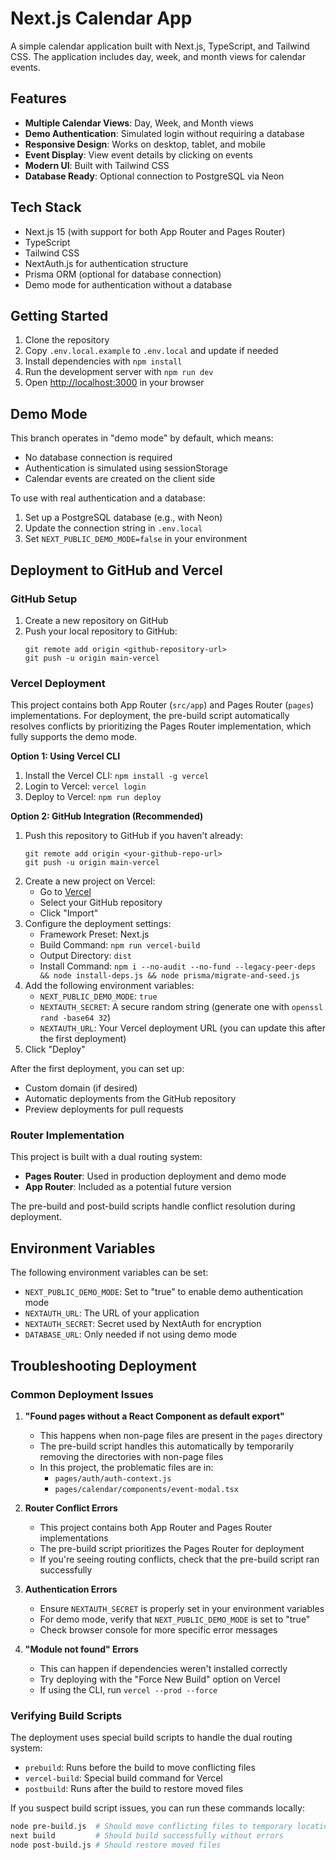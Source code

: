 # Next.js Calendar App

A simple calendar application built with Next.js, TypeScript, and Tailwind CSS. The application includes day, week, and month views for calendar events.

## Features

- **Multiple Calendar Views**: Day, Week, and Month views
- **Demo Authentication**: Simulated login without requiring a database
- **Responsive Design**: Works on desktop, tablet, and mobile
- **Event Display**: View event details by clicking on events
- **Modern UI**: Built with Tailwind CSS
- **Database Ready**: Optional connection to PostgreSQL via Neon

## Tech Stack

- Next.js 15 (with support for both App Router and Pages Router)
- TypeScript
- Tailwind CSS
- NextAuth.js for authentication structure
- Prisma ORM (optional for database connection)
- Demo mode for authentication without a database

## Getting Started

1. Clone the repository
2. Copy `.env.local.example` to `.env.local` and update if needed
3. Install dependencies with `npm install`
4. Run the development server with `npm run dev`
5. Open [http://localhost:3000](http://localhost:3000) in your browser

## Demo Mode

This branch operates in "demo mode" by default, which means:
- No database connection is required
- Authentication is simulated using sessionStorage
- Calendar events are created on the client side

To use with real authentication and a database:
1. Set up a PostgreSQL database (e.g., with Neon)
2. Update the connection string in `.env.local`
3. Set `NEXT_PUBLIC_DEMO_MODE=false` in your environment

## Deployment to GitHub and Vercel

### GitHub Setup

1. Create a new repository on GitHub
2. Push your local repository to GitHub:
   ```
   git remote add origin <github-repository-url>
   git push -u origin main-vercel
   ```

### Vercel Deployment

This project contains both App Router (`src/app`) and Pages Router (`pages`) implementations. For deployment, the pre-build script automatically resolves conflicts by prioritizing the Pages Router implementation, which fully supports the demo mode.

**Option 1: Using Vercel CLI**
1. Install the Vercel CLI: `npm install -g vercel`
2. Login to Vercel: `vercel login`
3. Deploy to Vercel: `npm run deploy`

**Option 2: GitHub Integration (Recommended)**
1. Push this repository to GitHub if you haven't already:
   ```
   git remote add origin <your-github-repo-url>
   git push -u origin main-vercel
   ```
2. Create a new project on Vercel:
   - Go to [Vercel](https://vercel.com/new)
   - Select your GitHub repository
   - Click "Import"
3. Configure the deployment settings:
   - Framework Preset: Next.js
   - Build Command: `npm run vercel-build`
   - Output Directory: `dist`
   - Install Command: `npm i --no-audit --no-fund --legacy-peer-deps && node install-deps.js && node prisma/migrate-and-seed.js`
4. Add the following environment variables:
   - `NEXT_PUBLIC_DEMO_MODE`: `true`
   - `NEXTAUTH_SECRET`: A secure random string (generate one with `openssl rand -base64 32`)
   - `NEXTAUTH_URL`: Your Vercel deployment URL (you can update this after the first deployment)
5. Click "Deploy"

After the first deployment, you can set up:
- Custom domain (if desired)
- Automatic deployments from the GitHub repository
- Preview deployments for pull requests

### Router Implementation

This project is built with a dual routing system:
- **Pages Router**: Used in production deployment and demo mode
- **App Router**: Included as a potential future version

The pre-build and post-build scripts handle conflict resolution during deployment.

## Environment Variables

The following environment variables can be set:

- `NEXT_PUBLIC_DEMO_MODE`: Set to "true" to enable demo authentication mode
- `NEXTAUTH_URL`: The URL of your application
- `NEXTAUTH_SECRET`: Secret used by NextAuth for encryption
- `DATABASE_URL`: Only needed if not using demo mode

## Troubleshooting Deployment

### Common Deployment Issues

1. **"Found pages without a React Component as default export"**
   - This happens when non-page files are present in the `pages` directory
   - The pre-build script handles this automatically by temporarily removing the directories with non-page files
   - In this project, the problematic files are in:
     - `pages/auth/auth-context.js`
     - `pages/calendar/components/event-modal.tsx`

2. **Router Conflict Errors**
   - This project contains both App Router and Pages Router implementations
   - The pre-build script prioritizes the Pages Router for deployment
   - If you're seeing routing conflicts, check that the pre-build script ran successfully

3. **Authentication Errors**
   - Ensure `NEXTAUTH_SECRET` is properly set in your environment variables
   - For demo mode, verify that `NEXT_PUBLIC_DEMO_MODE` is set to "true"
   - Check browser console for more specific error messages

4. **"Module not found" Errors**
   - This can happen if dependencies weren't installed correctly
   - Try deploying with the "Force New Build" option on Vercel
   - If using the CLI, run `vercel --prod --force`

### Verifying Build Scripts

The deployment uses special build scripts to handle the dual routing system:

- `prebuild`: Runs before the build to move conflicting files
- `vercel-build`: Special build command for Vercel
- `postbuild`: Runs after the build to restore moved files

If you suspect build script issues, you can run these commands locally:
```bash
node pre-build.js  # Should move conflicting files to temporary locations
next build         # Should build successfully without errors
node post-build.js # Should restore moved files
```
